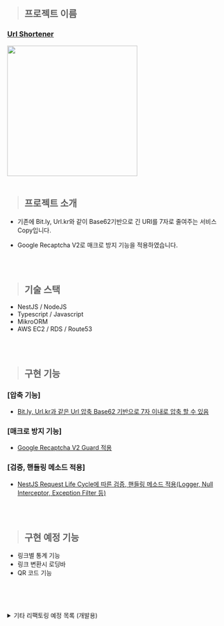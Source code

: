 > ## 프로젝트 이름

### [Url Shortener](https://shortener.shop/)

<img src="https://s3.us-west-2.amazonaws.com/secure.notion-static.com/e4c4842a-ff81-4ec2-89fa-641351bb4bd0/Untitled.png?X-Amz-Algorithm=AWS4-HMAC-SHA256&X-Amz-Content-Sha256=UNSIGNED-PAYLOAD&X-Amz-Credential=AKIAT73L2G45EIPT3X45%2F20230324%2Fus-west-2%2Fs3%2Faws4_request&X-Amz-Date=20230324T093053Z&X-Amz-Expires=86400&X-Amz-Signature=8135da952fb87e9c7e41d7108c05fa0ccb35072b6dc69b54cc015d951ed1e22d&X-Amz-SignedHeaders=host&response-content-disposition=filename%3D%22Untitled.png%22&x-id=GetObject" width=300>

<br>
<br>

> ## 프로젝트 소개

-   기존에 Bit.ly, Url.kr와 같이 Base62기반으로 긴 URI를 7자로 줄여주는 서비스 Copy입니다.
-   Google Recaptcha V2로 매크로 방지 기능을 적용하였습니다.

    <br>
    <br>

> ## 기술 스택

-   NestJS / NodeJS
-   Typescript / Javascript
-   MikroORM
-   AWS EC2 / RDS / Route53

<br>
<br>

> ## 구현 기능

### [압축 기능]

-   [Bit.ly, Url.kr과 같은 Url 압축 Base62 기반으로 7자 이내로 압축 할 수 있음]()

### [매크로 방지 기능]

-   [Google Recaptcha V2 Guard 적용]()

### [검증, 핸들링 메소드 적용]

-   [NestJS Request Life Cycle에 따른 검증, 핸들링 메소드 적용(Logger, Null Interceptor, Exception Filter 등)]()

<br>
<br>

> ## 구현 예정 기능

-   링크별 통계 기능
-   링크 변환시 로딩바
-   QR 코드 기능

<br>
<br>

##

<details>
<summary>기타 리팩토링 예정 목록 (개발용)</summary>

-   [x] 도메인 적용 (Route53)
-   [x] EC2, RDS(mysql) 연결
-   [x] HTTP -> HTTPS 리다이렉트 (로드밸런서)
-   [ ] 자주 사용되는 URL 캐시 (Redis)
-   [ ] 테스트 코드 작성
-   [ ] Swagger 적용
-   [ ] Top, Nav
-   [ ] Next.JS 리팩토링
</details>
